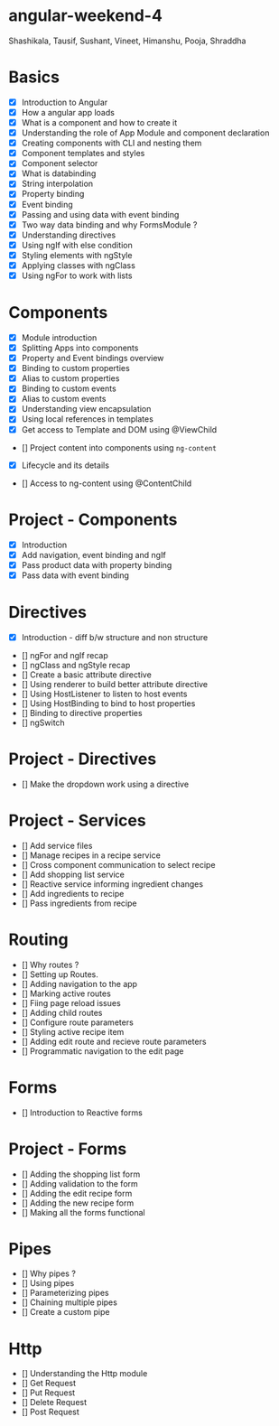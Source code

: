 # angular-weekend-4
Shashikala, Tausif, Sushant, Vineet, Himanshu, Pooja, Shraddha

# Basics
- [x] Introduction to Angular
- [x] How a angular app loads
- [x] What is a component and how to create it
- [x] Understanding the role of App Module and component declaration
- [x] Creating components with CLI and nesting them
- [x] Component templates and styles
- [x] Component selector
- [x] What is databinding
- [x] String interpolation
- [x] Property binding
- [x] Event binding
- [x] Passing and using data with event binding
- [x] Two way data binding and why FormsModule ?
- [x] Understanding directives
- [x] Using ngIf with else condition
- [x] Styling elements with ngStyle
- [x] Applying classes with ngClass
- [x] Using ngFor to work with lists

# Components
- [x] Module introduction
- [x] Splitting Apps into components
- [x] Property and Event bindings overview
- [x] Binding to custom properties
- [x] Alias to custom properties
- [x] Binding to custom events
- [x] Alias to custom events
- [x] Understanding view encapsulation
- [x] Using local references in templates
- [x] Get access to Template and DOM using @ViewChild
- [] Project content into components using `ng-content`
- [x] Lifecycle and its details
- [] Access to ng-content using @ContentChild

# Project - Components
- [x] Introduction
- [x] Add navigation, event binding and ngIf
- [x] Pass product data with property binding
- [x] Pass data with event binding

# Directives
- [x] Introduction - diff b/w structure and non structure
- [] ngFor and ngIf recap
- [] ngClass and ngStyle recap
- [] Create a basic attribute directive
- [] Using renderer to build better attribute directive
- [] Using HostListener to listen to host events
- [] Using HostBinding to bind to host properties
- [] Binding to directive properties
- [] ngSwitch

# Project - Directives
- [] Make the dropdown work using a directive

# Project - Services
- [] Add service files
- [] Manage recipes in a recipe service
- [] Cross component communication to select recipe
- [] Add shopping list service
- [] Reactive service informing ingredient changes
- [] Add ingredients to recipe
- [] Pass ingredients from recipe

# Routing
- [] Why routes ?
- [] Setting up Routes.
- [] Adding navigation to the app
- [] Marking active routes
- [] Fiing page reload issues
- [] Adding child routes
- [] Configure route parameters
- [] Styling active recipe item
- [] Adding edit route and recieve route parameters
- [] Programmatic navigation to the edit page

# Forms
- [] Introduction to Reactive forms

# Project - Forms
- [] Adding the shopping list form
- [] Adding validation to the form
- [] Adding the edit recipe form
- [] Adding the new recipe form
- [] Making all the forms functional

# Pipes
- [] Why pipes ?
- [] Using pipes
- [] Parameterizing pipes
- [] Chaining multiple pipes
- [] Create a custom pipe

# Http
- [] Understanding the Http module
- [] Get Request
- [] Put Request
- [] Delete Request
- [] Post Request
